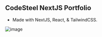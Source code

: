 ## CodeSteel NextJS Portfolio 

* Made with NextJS, React, & TailwindCSS.

![image](https://github.com/user-attachments/assets/37263f92-b521-4a24-b554-945fdf01f419)
